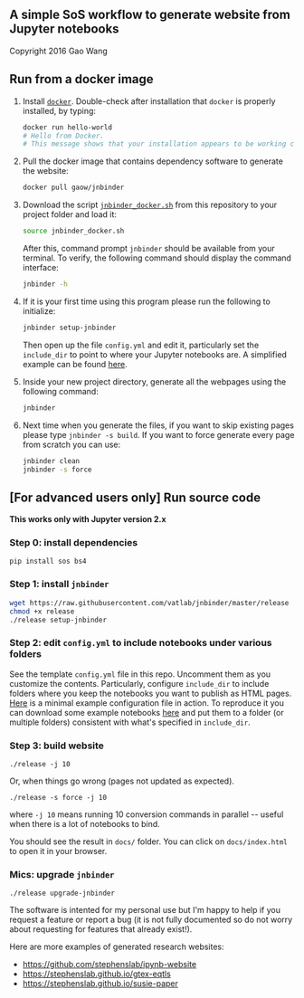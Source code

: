 ## A simple SoS workflow to generate website from Jupyter notebooks

Copyright 2016 Gao Wang


## Run from a docker image

1. Install [`docker`](https://docs.docker.com/get-docker/). Double-check
   after installation that `docker` is properly installed, by typing:

   ```bash
   docker run hello-world
   # Hello from Docker.
   # This message shows that your installation appears to be working correctly.
   ```

2. Pull the docker image that contains dependency software to generate the website:

   ```bash
   docker pull gaow/jnbinder
   ```
3. Download the script [`jnbinder_docker.sh`](https://github.com/vatlab/jnbinder/blob/master/jnbinder_docker.sh) 
   from this repository to your project folder and load it:

     ```bash
     source jnbinder_docker.sh
     ```
   After this, command prompt `jnbinder` should be available from your terminal.
   To verify, the following command should display the command interface:

    ```bash
    jnbinder -h
    ```

4. If it is your first time using this program please run the following to initialize:

    ```bash
    jnbinder setup-jnbinder
    ```
   Then open up the file `config.yml` and edit it, particularly set the `include_dir` to point to where your Jupyter notebooks are.
   A simplified example can be found [here](https://github.com/stephenslab/gtex-eqtls/blob/master/config.yml).

5. Inside your new project directory, generate
   all the webpages using the following command:

    ```bash
    jnbinder
    ```

6. Next time when you generate the files, if you want to skip existing pages please type `jnbinder -s build`. 
   If you want to force generate every page from scratch you can use:

   ```bash
   jnbinder clean
   jnbinder -s force
   ```

## [For advanced users only] Run source code

**This works only with Jupyter version 2.x**

### Step 0: install dependencies

```
pip install sos bs4 
```

### Step 1: install `jnbinder`
```bash
wget https://raw.githubusercontent.com/vatlab/jnbinder/master/release
chmod +x release
./release setup-jnbinder
```

### Step 2: edit `config.yml` to include notebooks under various folders

See the template `config.yml` file in this repo. Uncomment them as you customize the contents. Particularly, configure `include_dir` to include folders where you keep the notebooks you want to publish as HTML pages. [Here](https://github.com/statgenetics/statgen-courses/blob/master/config.yml) is a minimal example configuration file in action. To reproduce it you can download some example notebooks [here](https://github.com/statgenetics/statgen-courses/tree/master/notebooks) and put them to a folder (or multiple folders) consistent with what's specified in `include_dir`.

### Step 3: build website
```
./release -j 10
```
Or, when things go wrong (pages not updated as expected).

```
./release -s force -j 10
```
where `-j 10` means running 10 conversion commands in parallel -- useful when there is a lot of notebooks to bind.

You should see the result in `docs/` folder. You can click on `docs/index.html` to open it in your browser.

### Mics: upgrade `jnbinder`
```
./release upgrade-jnbinder
```

The software is intented for my personal use but I'm happy to help if you request a feature or report a bug 
(it is not fully documented so do not worry about requesting for features that already exist!).

Here are more examples of generated research websites:

* https://github.com/stephenslab/ipynb-website
* https://stephenslab.github.io/gtex-eqtls
* https://stephenslab.github.io/susie-paper
